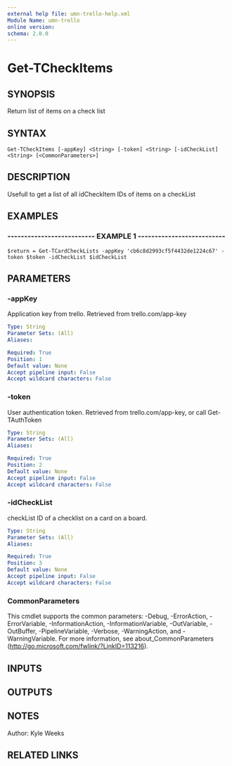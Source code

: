 ```yaml
---
external help file: umn-trello-help.xml
Module Name: umn-trello
online version: 
schema: 2.0.0
---
```


# Get-TCheckItems

## SYNOPSIS
Return list of items on a check list

## SYNTAX

```
Get-TCheckItems [-appKey] <String> [-token] <String> [-idCheckList] <String> [<CommonParameters>]
```

## DESCRIPTION
Usefull to get a list of all idCheckItem IDs of items on a checkList

## EXAMPLES

### -------------------------- EXAMPLE 1 --------------------------
```
$return = Get-TCardCheckLists -appKey 'cb6c8d2993cf5f4432de1224c67' -token $token -idCheckList $idCheckList
```

## PARAMETERS

### -appKey
Application key from trello.
Retrieved from trello.com/app-key

```yaml
Type: String
Parameter Sets: (All)
Aliases: 

Required: True
Position: 1
Default value: None
Accept pipeline input: False
Accept wildcard characters: False
```

### -token
User authentication token.
Retrieved from trello.com/app-key, or call Get-TAuthToken

```yaml
Type: String
Parameter Sets: (All)
Aliases: 

Required: True
Position: 2
Default value: None
Accept pipeline input: False
Accept wildcard characters: False
```

### -idCheckList
checkList ID of a checklist on a card on a board.

```yaml
Type: String
Parameter Sets: (All)
Aliases: 

Required: True
Position: 3
Default value: None
Accept pipeline input: False
Accept wildcard characters: False
```

### CommonParameters
This cmdlet supports the common parameters: -Debug, -ErrorAction, -ErrorVariable, -InformationAction, -InformationVariable, -OutVariable, -OutBuffer, -PipelineVariable, -Verbose, -WarningAction, and -WarningVariable. For more information, see about_CommonParameters (http://go.microsoft.com/fwlink/?LinkID=113216).

## INPUTS

## OUTPUTS

## NOTES
Author: Kyle Weeks

## RELATED LINKS


